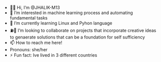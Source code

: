 - 👋🏽 Hi, I’m @JHALIK-M13
- 👀 I’m interested in machine learning process and automating fundamental tasks
- 🔋 I’m currently learning Linux and Pyhon language
- ⛽️🚀 I’m looking to collaborate on projects that incorporate creative ideas to genaerate solutions that can be a foundation for self sufficiency
- 📫 How to reach me here!
- Pronouns: she/her
- ⚡ Fun fact: Ive lived in 3 different countries

<!---
JHALIK-M13/JHALIK-M13 is a ✨ special ✨ repository because its `README.md` (this file) appears on your GitHub profile.
You can click the Preview link to take a look at your changes.
--->
